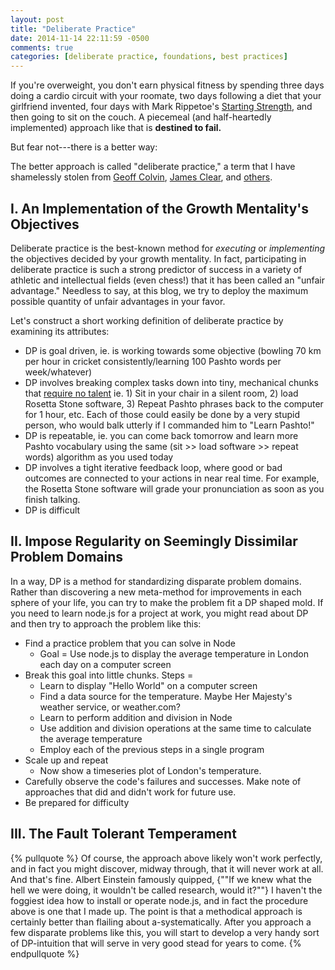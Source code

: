 ```yaml
---
layout: post
title: "Deliberate Practice"
date: 2014-11-14 22:11:59 -0500
comments: true
categories: [deliberate practice, foundations, best practices]
---
```



If you're overweight, you don't earn physical fitness by spending three days doing a cardio circuit with your roomate, two days following a diet that your girlfriend invented, four days with Mark Rippetoe's [Starting Strength](http://en.wikipedia.org/wiki/Mark_Rippetoe), and then going to sit on the couch. A piecemeal (and half-heartedly implemented) approach like that is **destined to fail.**

But fear not---there is a better way:

<!--more-->

The better approach is called "deliberate practice," a term that I have shamelessly stolen from [Geoff Colvin](http://en.wikipedia.org/wiki/Geoffrey_Colvin), [James Clear](http://jamesclear.com/deliberate-practice), and [others](http://www.artofmanliness.com/2010/11/07/the-secret-of-great-men-deliberate-practice/). 

## I. An Implementation of the Growth Mentality's Objectives

Deliberate practice is the best-known method for _executing_ or _implementing_ the objectives decided by your growth mentality. In fact, participating in deliberate practice is such a strong predictor of success in a variety of athletic and intellectual fields (even chess!) that it has been called an "unfair advantage." Needless to say, at this blog, we try to deploy the maximum possible quantity of unfair advantages in your favor. 

Let's construct a short working definition of deliberate practice by examining its attributes:


* DP is goal driven, ie. is working towards some objective (bowling 70 km per hour in cricket consistently/learning 100 Pashto words per week/whatever)
* DP involves breaking complex tasks down into tiny, mechanical chunks that [require no talent](/things-that-take-no-talent) ie. 1) Sit in your chair in a silent room, 2) load Rosetta Stone software, 3) Repeat Pashto phrases back to the computer for 1 hour, etc. Each of those could easily be done by a very stupid person, who would balk utterly if I commanded him to "Learn Pashto!"
* DP is repeatable, ie. you can come back tomorrow and learn more Pashto vocabulary using the same (sit >> load software >> repeat words) algorithm as you used today
* DP involves a tight iterative feedback loop, where good or bad outcomes are connected to your actions in near real time. For example, the Rosetta Stone software will grade your pronunciation as soon as you finish talking.
* DP is difficult

## II. Impose Regularity on Seemingly Dissimilar Problem Domains

In a way, DP is a method for standardizing disparate problem domains. Rather than discovering a new meta-method for improvements in each sphere of your life, you can try to make the problem fit a DP shaped mold. If you need to learn node.js for a project at work, you might read about DP and then try to approach the problem like this: 

* Find a practice problem that you can solve in Node
  - Goal = Use node.js to display the average temperature in London each day on a computer screen
* Break this goal into little chunks. Steps =
  - Learn to display "Hello World" on a computer screen
  - Find a data source for the temperature. Maybe Her Majesty's weather service, or weather.com?
  - Learn to perform addition and division in Node
  - Use addition and division operations at the same time to calculate the average temperature
  - Employ each of the previous steps in a single program
* Scale up and repeat
  - Now show a timeseries plot of London's temperature.
* Carefully observe the code's failures and successes. Make note of approaches that did and didn't work for future use.
* Be prepared for difficulty


## III. The Fault Tolerant Temperament
{% pullquote %}
Of course, the approach above likely won't work perfectly, and in fact you might discover, midway through, that it will never work at all. And that's fine. Albert Einstein famously quipped, {""If we knew what the hell we were doing, it wouldn't be called research, would it?""} I haven't the foggiest idea how to install or operate node.js, and in fact the procedure above is one that I made up. The point is that a methodical approach is certainly better than flailing about a-systematically. After you approach a few disparate problems like this, you will start to develop a very handy sort of DP-intuition that will serve in very good stead for years to come.
{% endpullquote %}
